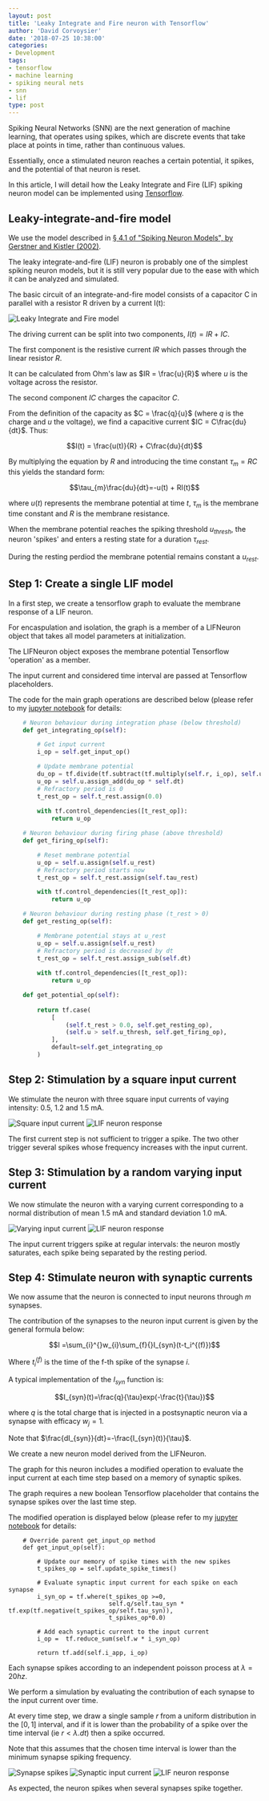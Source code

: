 ```yaml
---
layout: post
title: 'Leaky Integrate and Fire neuron with Tensorflow'
author: 'David Corvoysier'
date: '2018-07-25 10:38:00'
categories:
- Development
tags:
- tensorflow
- machine learning
- spiking neural nets
- snn
- lif
type: post
---
```

Spiking Neural Networks (SNN) are the next generation of machine learning, that operates using spikes, 
which are discrete events that take place at points in time, rather than continuous values.

Essentially, once a stimulated neuron reaches a certain potential, it spikes, and the potential of that neuron is reset. 

In this article, I will detail how the Leaky Integrate and Fire (LIF) spiking neuron model can be implemented
using [Tensorflow](https://www.tensorflow.org/).

<!--more-->

## Leaky-integrate-and-fire model

We use the model described in [§ 4.1 of "Spiking Neuron Models", by Gerstner and Kistler (2002)](http://lcn.epfl.ch/~gerstner/SPNM/node26.html#SECTION02311000000000000000).

The leaky integrate-and-fire (LIF) neuron is probably one of the simplest spiking neuron models, but it is still very popular due to the ease with which it can be analyzed and simulated.

The basic circuit of an integrate-and-fire model consists of a capacitor C in parallel with a resistor R driven by a current I(t):

<img alt="Leaky Integrate and Fire model" src="/images/posts/gerstner.gif">

The driving current can be split into two components, $I(t) = IR + IC$. 

The first component is the resistive current $IR$ which passes through the linear resistor $R$.

It can be calculated from Ohm's law as $IR = \frac{u}{R}$ where $u$ is the voltage across the resistor.

The second component $IC$ charges the capacitor $C$.

From the definition of the capacity as $C = \frac{q}{u}$ (where $q$ is the charge and $u$ the voltage), we find a capacitive current $IC = C\frac{du}{dt}$. Thus:

$$I(t) = \frac{u(t)}{R} + C\frac{du}{dt}$$

By multiplying the equation by $R$ and introducing the time constant $\tau_{m} = RC$ this yields the standard form:

$$\tau_{m}\frac{du}{dt}=-u(t) + RI(t)$$

where $u(t)$ represents the membrane potential at time $t$, $\tau_{m}$ is the membrane time constant and $R$ is the
membrane resistance.

When the membrane potential reaches the spiking threshold $u_{thresh}$, the neuron 'spikes' and enters a resting state for a duration $\tau_{rest}$.

During the resting perdiod the membrane potential remains constant a $u_{rest}$.

## Step 1: Create a single LIF model

In a first step, we create a tensorflow graph to evaluate the membrane response of a LIF neuron.

For encaspulation and isolation, the graph is a member of a LIFNeuron object that takes all model parameters at initialization.

The LIFNeuron object exposes the membrane potential Tensorflow 'operation' as a member.

The input current and considered time interval are passed at Tensorflow placeholders.

The code for the main graph operations are described below (please refer to my 
[jupyter notebook](https://github.com/kaizouman/tensorsandbox/blob/master/snn/leaky_integrate_fire.ipynb) for details:

```python
    # Neuron behaviour during integration phase (below threshold)
    def get_integrating_op(self):

        # Get input current
        i_op = self.get_input_op()

        # Update membrane potential
        du_op = tf.divide(tf.subtract(tf.multiply(self.r, i_op), self.u), self.tau) 
        u_op = self.u.assign_add(du_op * self.dt)
        # Refractory period is 0
        t_rest_op = self.t_rest.assign(0.0)
        
        with tf.control_dependencies([t_rest_op]):
            return u_op

    # Neuron behaviour during firing phase (above threshold)    
    def get_firing_op(self):                  

        # Reset membrane potential
        u_op = self.u.assign(self.u_rest)
        # Refractory period starts now
        t_rest_op = self.t_rest.assign(self.tau_rest)

        with tf.control_dependencies([t_rest_op]):
            return u_op

    # Neuron behaviour during resting phase (t_rest > 0)
    def get_resting_op(self):

        # Membrane potential stays at u_rest
        u_op = self.u.assign(self.u_rest)
        # Refractory period is decreased by dt
        t_rest_op = self.t_rest.assign_sub(self.dt)
        
        with tf.control_dependencies([t_rest_op]):
            return u_op

    def get_potential_op(self):
        
        return tf.case(
            [
                (self.t_rest > 0.0, self.get_resting_op),
                (self.u > self.u_thresh, self.get_firing_op),
            ],
            default=self.get_integrating_op
        )
```
## Step 2: Stimulation by a square input current

We stimulate the neuron with three square input currents of vaying intensity: 0.5, 1.2 and 1.5 mA.

<img alt="Square input current" src="/images/posts/lif_1.png">
<img alt="LIF neuron response" src="/images/posts/lif_1_1.png">

The first current step is not sufficient to trigger a spike. The two other trigger several spikes whose frequency increases with the input current.

## Step 3: Stimulation by a random varying input current

We now stimulate the neuron with a varying current corresponding to a normal distribution of mean 1.5 mA and standard deviation 1.0 mA.

<img alt="Varying input current" src="/images/posts/lif_2.png">
<img alt="LIF neuron response" src="/images/posts/lif_2_1.png">

The input current triggers spike at regular intervals: the neuron mostly saturates, each spike being separated by the resting period.

## Step 4: Stimulate neuron with synaptic currents

We now assume that the neuron is connected to input neurons through $m$ synapses.

The contribution of the synapses to the neuron input current is given by the general formula below:

$$I =\sum_{i}^{}w_{i}\sum_{f}{}I_{syn}(t-t_i^{(f)})$$

Where $t_i^{(f)}$ is the time of the f-th spike of the synapse $i$.

A typical implementation of the $I_{syn}$ function is:

$$I_{syn}(t)=\frac{q}{\tau}exp(-\frac{t}{\tau})$$

where $q$ is the total charge that is injected in a postsynaptic neuron via a synapse with efficacy $w_{j} = 1$.

Note that $\frac{dI_{syn}}{dt}=-\frac{I_{syn}(t)}{\tau}$.

We create a new neuron model derived from the LIFNeuron.

The graph for this neuron includes a modified operation to evaluate the input current at each time step based on a memory of synaptic spikes.

The graph requires a new boolean Tensorflow placeholder that contains the synapse spikes over the last time step.

The modified operation is displayed below (please refer to my 
[jupyter notebook](https://github.com/kaizouman/tensorsandbox/blob/master/snn/leaky_integrate_fire.ipynb) for details:

```spike
    # Override parent get_input_op method
    def get_input_op(self):
        
        # Update our memory of spike times with the new spikes
        t_spikes_op = self.update_spike_times()

        # Evaluate synaptic input current for each spike on each synapse
        i_syn_op = tf.where(t_spikes_op >=0,
                            self.q/self.tau_syn * tf.exp(tf.negative(t_spikes_op/self.tau_syn)),
                            t_spikes_op*0.0)

        # Add each synaptic current to the input current
        i_op =  tf.reduce_sum(self.w * i_syn_op)
        
        return tf.add(self.i_app, i_op)     
```

Each synapse spikes according to an independent poisson process at $\lambda = 20 hz$.

We perform a simulation by evaluating the contribution of each synapse to the input current over time.

At every time step, we draw a single sample $r$ from a uniform distribution in the $[0,1]$ interval, and if it is lower than
the probability of a spike over the time interval (ie $r < \lambda.dt$) then a spike occurred.

Note that this assumes that the chosen time interval is lower than the minimum synapse spiking frequency.

<img alt="Synapse spikes" src="/images/posts/lif_3.png">
<img alt="Synaptic input current" src="/images/posts/lif_3_1.png">
<img alt="LIF neuron response" src="/images/posts/lif_3_2.png">

As expected, the neuron spikes when several synapses spike together.
